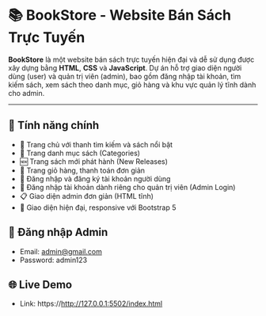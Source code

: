 # 📚 BookStore - Website Bán Sách Trực Tuyến

**BookStore** là một website bán sách trực tuyến hiện đại và dễ sử dụng được xây dựng bằng **HTML**, **CSS** và **JavaScript**. Dự án hỗ trợ giao diện người dùng (user) và quản trị viên (admin), bao gồm đăng nhập tài khoản, tìm kiếm sách, xem sách theo danh mục, giỏ hàng và khu vực quản lý tĩnh dành cho admin.

---

## 🚀 Tính năng chính

- 🌟 Trang chủ với thanh tìm kiếm và sách nổi bật
- 📂 Trang danh mục sách (Categories)
- 🆕 Trang sách mới phát hành (New Releases)
- 🛒 Trang giỏ hàng, thanh toán đơn giản
- 🔐 Đăng nhập và đăng ký tài khoản người dùng
- 👤 Đăng nhập tài khoản dành riêng cho quản trị viên (Admin Login)
- 📋 Giao diện admin đơn giản (HTML tĩnh)
- 📱 Giao diện hiện đại, responsive với Bootstrap 5

## 🔐 Đăng nhập Admin

- Email: admin@gmail.com
- Password: admin123

## 🌐 Live Demo

- Link: https://http://127.0.0.1:5502/index.html


